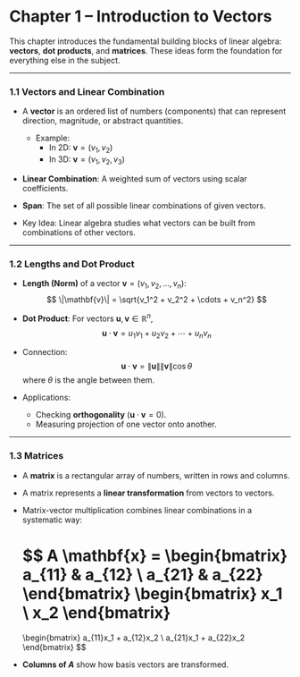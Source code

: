 # Chapter 1 – Introduction to Vectors

This chapter introduces the fundamental building blocks of linear algebra: **vectors**, **dot products**, and **matrices**. These ideas form the foundation for everything else in the subject.

---

### 1.1 Vectors and Linear Combination

- A **vector** is an ordered list of numbers (components) that can represent direction, magnitude, or abstract quantities.  
  - Example:  
    - In 2D: $\mathbf{v} = (v_1, v_2)$  
    - In 3D: $\mathbf{v} = (v_1, v_2, v_3)$
- **Linear Combination**: A weighted sum of vectors using scalar coefficients.  

- **Span**: The set of all possible linear combinations of given vectors.  
- Key Idea: Linear algebra studies what vectors can be built from combinations of other vectors.

---

### 1.2 Lengths and Dot Product

- **Length (Norm)** of a vector $\mathbf{v} = (v_1, v_2, \dots, v_n)$:
  $$
  \|\mathbf{v}\| = \sqrt{v_1^2 + v_2^2 + \cdots + v_n^2}
  $$
- **Dot Product**: For vectors $\mathbf{u}, \mathbf{v} \in \mathbb{R}^n$,
  $$
  \mathbf{u} \cdot \mathbf{v} = u_1v_1 + u_2v_2 + \cdots + u_nv_n
  $$
- Connection:  
  $$
  \mathbf{u} \cdot \mathbf{v} = \|\mathbf{u}\| \|\mathbf{v}\| \cos \theta
  $$
  where $\theta$ is the angle between them.

- Applications:  
	- Checking **orthogonality** ($\mathbf{u} \cdot \mathbf{v} = 0$).  
	- Measuring projection of one vector onto another.

---

### 1.3 Matrices

- A **matrix** is a rectangular array of numbers, written in rows and columns.  
- A matrix represents a **linear transformation** from vectors to vectors.  
- Matrix-vector multiplication combines linear combinations in a systematic way:

  $$
  A \mathbf{x} = 
  \begin{bmatrix}
  a_{11} & a_{12} \\
  a_{21} & a_{22}
  \end{bmatrix}
  \begin{bmatrix}
  x_1 \\ x_2
  \end{bmatrix}
  =
  \begin{bmatrix}
  a_{11}x_1 + a_{12}x_2 \\
  a_{21}x_1 + a_{22}x_2
  \end{bmatrix}
  $$
  
- **Columns of $A$** show how basis vectors are transformed.

